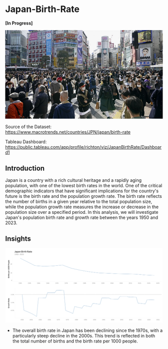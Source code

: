 # Japan-Birth-Rate

**[In Progress]**

![japan](images/japan.png)

Source of the Dataset: https://www.macrotrends.net/countries/JPN/japan/birth-rate

Tableau Dashboard: https://public.tableau.com/app/profile/richton/viz/JapanBirthRate/Dashboard1

## Introduction

Japan is a country with a rich cultural heritage and a rapidly aging population, with one of the lowest birth rates in the world. One of the critical demographic indicators that have significant implications for the country's future is the birth rate and the population growth rate. The birth rate reflects the number of births in a given year relative to the total population size, while the population growth rate measures the increase or decrease in the population size over a specified period. In this analysis, we will investigate Japan's population birth rate and growth rate between the years 1950 and 2023.

## Insights

![japan population](charts/db_growth_birth.png)

- The overall birth rate in Japan has been declining since the 1970s, with a particularly steep decline in the 2000s. This trend is reflected in both the total number of births and the birth rate per 1000 people.
